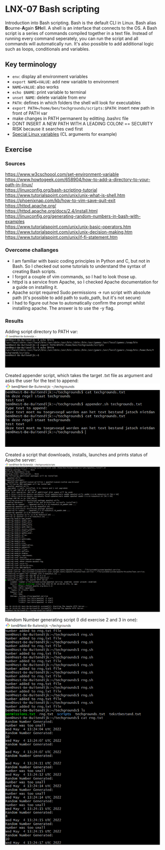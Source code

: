 # LNX-07 Bash scripting
Introduction into Bash scripting. Bash is the default CLI in Linux.
Bash alias **B**ourne-**A**gain **SH**ell.
A shell is an interface that connects to the OS.
A Bash script is a series of commands compiled together in a text file.
Instead of running every command seperately, you can run the script and all commands will automatically run.
It's also possible to add additional logic such as loops, conditionals and variables.

## Key terminology
- `env`: display all environment variables
- `export NAME=VALUE`: add new variable to environment
- `NAME=VALUE`: also works
- `echo $NAME`: print variable to terminal
- `unset NAME`: delete variable from env
- `PATH`: defines in which folders the shell will look for executables
- `export PATH=/home/ben/techgrounds/scripts:$PATH`: insert new path in front of PATH var
- make changes in PATH permanent by editting .bashrc file
- DONT INSERT A NEW PATH WITH A LEADING COLON! == SECURITY RISK because it searches cwd first
- [Special Linux variables](https://www.tutorialspoint.com/unix/unix-special-variables.htm) (CL arguments for example)


## Exercise
### Sources
https://www.w3cschoool.com/set-environment-variable  
https://www.howtogeek.com/658904/how-to-add-a-directory-to-your-path-in-linux/  
https://linuxconfig.org/bash-scripting-tutorial
https://www.tutorialspoint.com/unix/unix-what-is-shell.htm  
https://phoenixnap.com/kb/how-to-vim-save-quit-exit  
https://httpd.apache.org/  
https://httpd.apache.org/docs/2.4/install.html  
https://linuxconfig.org/generating-random-numbers-in-bash-with-examples  
https://www.tutorialspoint.com/unix/unix-basic-operators.htm  
https://www.tutorialspoint.com/unix/unix-decision-making.htm  
https://www.tutorialspoint.com/unix/if-fi-statement.htm  



### Overcome challanges
- I am familiar with basic coding principles in Python and C, but not in Bash. So I checked out some tutorials to understand the syntax of creating Bash scripts.
- I forgot a couple of vim commands, so I had to look those up.
- httpd is a service from Apache, so I checked Apache documentation for a guide on installing it.
- Apache script required Sudo permissions -> run script with absolute path (it's possible to add path to sudo_path, but it's not secure)
- I had to figure out how to automatically confirm the prompt whilst installing apache. The answer is to use the -y flag.


### Results
Adding script directory to PATH var:  
![LNX-07_1 screenshot](../00_includes/LNX-07_1.png)  
  
Created appender script, which takes the target .txt file as argument and asks the user for the text to append:
![LNX-07_2 screenshot](../00_includes/LNX-07_2.png)  

Created a script that downloads, installs, launches and prints status of Apache server:
![LNX-07_3 screenshot](../00_includes/LNX-07_3.png)  
  
Random Number generating script (I did exercise 2 and 3 in one):  
![LNX-07_4 screenshot](../00_includes/LNX-07_4.png)
